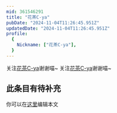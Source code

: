 ```yaml
---
mid: 361546291
title: "花茶C-ya"
pubDate: "2024-11-04T11:26:45.951Z"
updatedDate: "2024-11-04T11:26:45.951Z"
profile:
  {
    Nickname: ["花茶C-ya"],
  }
---
```


关注[花茶C-ya](https://space.bilibili.com/361546291)谢谢喵~ 关注[花茶C-ya](https://space.bilibili.com/361546291)谢谢喵~

## 此条目有待补充
你可以在[这里](https://github.com/Yuhanawa/VTuber.ICU-Content/edit/master/v/花茶C-ya/index.md)编辑本文
